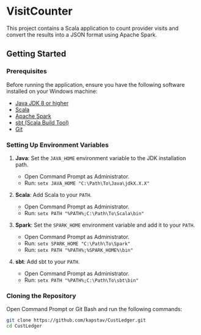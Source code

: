 # VisitCounter

This project contains a Scala application to count provider visits and convert the results into a JSON format using Apache Spark.

## Getting Started

### Prerequisites

Before running the application, ensure you have the following software installed on your Windows machine:

- [Java JDK 8 or higher](https://www.oracle.com/java/technologies/javase-downloads.html)
- [Scala](https://www.scala-lang.org/download/)
- [Apache Spark](https://spark.apache.org/downloads.html)
- [sbt (Scala Build Tool)](https://www.scala-sbt.org/download.html)
- [Git](https://git-scm.com/download/win)

### Setting Up Environment Variables

1. **Java**: Set the `JAVA_HOME` environment variable to the JDK installation path.
   - Open Command Prompt as Administrator.
   - Run: `setx JAVA_HOME "C:\Path\To\Java\jdkX.X.X"`

2. **Scala**: Add Scala to your `PATH`.
   - Open Command Prompt as Administrator.
   - Run: `setx PATH "%PATH%;C:\Path\To\Scala\bin"`

3. **Spark**: Set the `SPARK_HOME` environment variable and add it to your `PATH`.
   - Open Command Prompt as Administrator.
   - Run: `setx SPARK_HOME "C:\Path\To\Spark"`
   - Run: `setx PATH "%PATH%;%SPARK_HOME%\bin"`

4. **sbt**: Add sbt to your `PATH`.
   - Open Command Prompt as Administrator.
   - Run: `setx PATH "%PATH%;C:\Path\To\sbt\bin"`

### Cloning the Repository

Open Command Prompt or Git Bash and run the following commands:

```sh
git clone https://github.com/kapstav/CustLedger.git
cd CustLedger
